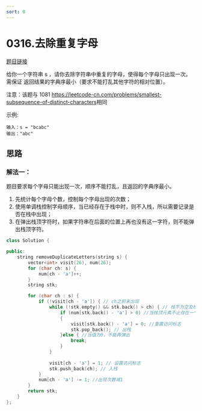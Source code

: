 ```yaml
---
sort: 0
---
```

# 0316.去除重复字母

[题目链接](https://leetcode-cn.com/problems/remove-duplicate-letters/)

给你一个字符串 s ，请你去除字符串中重复的字母，使得每个字母只出现一次。需保证 返回结果的字典序最小（要求不能打乱其他字符的相对位置）。

注意：该题与 1081 <https://leetcode-cn.com/problems/smallest-subsequence-of-distinct-characters>相同


示例:

```
输入：s = "bcabc"
输出："abc"
```


## 思路

### 解法一：
题目要求每个字母只能出现一次，顺序不能打乱，且返回的字典序最小。

1. 先统计每个字母个数，控制每个字母出现的次数；
2. 使用单调栈控制字母顺序，当已经存在于栈中时，则不入栈，所以需要记录是否在栈中出现；
3. 在弹出栈顶字符时，如果字符串在后面的位置上再也没有这一字符，则不能弹出栈顶字符。

```c++
class Solution {

public:
    string removeDuplicateLetters(string s) {
        vector<int> visit(26), num(26);
        for (char ch: s) {
            num[ch - 'a']++;
        }
        string stk;

        for (char ch : s) {
            if (!visit[ch - 'a']) { // ch之前未出现
                while (!stk.empty() && stk.back() > ch) { // 栈不为空及栈顶的字典序大于ch
                    if (num[stk.back() - 'a'] > 0) //当栈顶元素不止存在一个时
                    {
                        visit[stk.back() - 'a'] = 0; //重置访问标志
                        stk.pop_back(); // 出栈
                    }else { //当值为0，不能再弹出
                        break;
                    }
                }
            
                visit[ch - 'a'] = 1; // 设置访问标志
                stk.push_back(ch); // 入栈
            }
            num[ch - 'a'] -= 1; //出现次数减1
        }
        return stk;
    }
};
```

